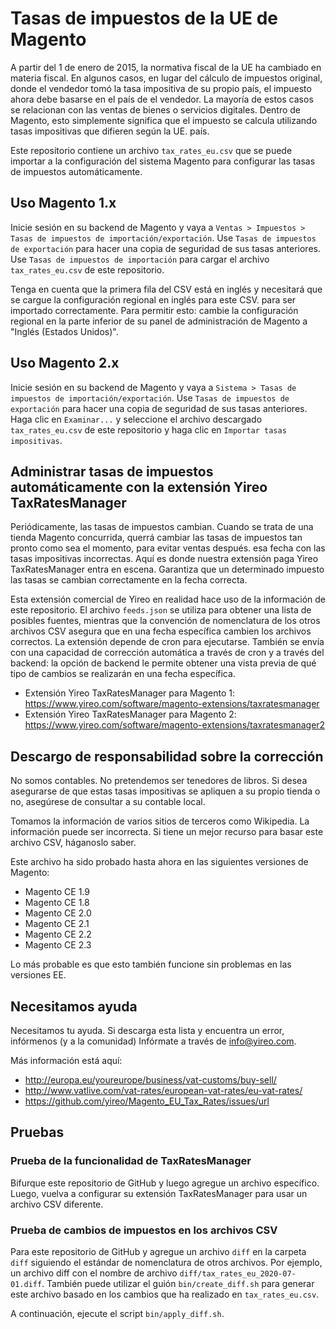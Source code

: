 Tasas de impuestos de la UE de Magento
====================

A partir del 1 de enero de 2015, la normativa fiscal de la UE ha cambiado en materia fiscal. En algunos casos,
en lugar del cálculo de impuestos original,
donde el vendedor tomó la tasa impositiva de su propio país, el impuesto ahora debe basarse en el país de
el vendedor. La mayoría de estos casos se relacionan con las ventas de bienes o servicios digitales.
Dentro de Magento, esto simplemente significa que el impuesto se calcula utilizando tasas impositivas que difieren según la UE.
país. 

Este repositorio contiene un archivo `tax_rates_eu.csv` que se puede importar a la configuración del sistema Magento
para configurar las tasas de impuestos automáticamente.

## Uso Magento 1.x
Inicie sesión en su backend de Magento y vaya a `Ventas > Impuestos > Tasas de impuestos de importación/exportación`.
Use `Tasas de impuestos de exportación` para hacer una copia de seguridad de sus tasas anteriores. Use `Tasas de impuestos de importación` para cargar el archivo
`tax_rates_eu.csv` de este repositorio.

Tenga en cuenta que la primera fila del CSV está en inglés y necesitará que se cargue la configuración regional en inglés para este CSV.
para ser importado correctamente. Para permitir esto: cambie la configuración regional en la parte inferior de su panel de administración de Magento
a "Inglés (Estados Unidos)".

## Uso Magento 2.x
Inicie sesión en su backend de Magento y vaya a `Sistema > Tasas de impuestos de importación/exportación`.
Use `Tasas de impuestos de exportación` para hacer una copia de seguridad de sus tasas anteriores. Haga clic en `Examinar...` y seleccione el archivo descargado
`tax_rates_eu.csv` de este repositorio y haga clic en `Importar tasas impositivas`.

## Administrar tasas de impuestos automáticamente con la extensión Yireo TaxRatesManager
Periódicamente, las tasas de impuestos cambian. Cuando se trata de una tienda Magento concurrida, querrá cambiar las tasas de impuestos tan pronto como sea el momento, para evitar ventas después.
esa fecha con las tasas impositivas incorrectas. Aquí es donde nuestra extensión paga Yireo TaxRatesManager entra en escena. Garantiza que un determinado impuesto
las tasas se cambian correctamente en la fecha correcta.

Esta extensión comercial de Yireo en realidad hace uso de la información de este repositorio. El archivo `feeds.json` se utiliza para obtener una lista de posibles fuentes, mientras que
la convención de nomenclatura de los otros archivos CSV asegura que en una fecha específica cambien los archivos correctos. La extensión depende de cron para ejecutarse. También se envía
con una capacidad de corrección automática a través de cron y a través del backend: la opción de backend le permite obtener una vista previa de qué tipo de cambios se realizarán en una fecha específica.

- Extensión Yireo TaxRatesManager para Magento 1: https://www.yireo.com/software/magento-extensions/taxratesmanager
- Extensión Yireo TaxRatesManager para Magento 2: https://www.yireo.com/software/magento-extensions/taxratesmanager2

## Descargo de responsabilidad sobre la corrección
No somos contables. No pretendemos ser tenedores de libros. Si desea asegurarse de que estas tasas impositivas se apliquen a su propio
tienda o no, asegúrese de consultar a su contable local.

Tomamos la información de varios sitios de terceros como Wikipedia. La información puede ser incorrecta.
Si tiene un mejor recurso para basar este archivo CSV, háganoslo saber.

Este archivo ha sido probado hasta ahora en las siguientes versiones de Magento:
* Magento CE 1.9
* Magento CE 1.8
* Magento CE 2.0
* Magento CE 2.1
* Magento CE 2.2
* Magento CE 2.3

Lo más probable es que esto también funcione sin problemas en las versiones EE.

## Necesitamos ayuda
Necesitamos tu ayuda. Si descarga esta lista y encuentra un error, infórmenos (y a la comunidad)
Infórmate a través de info@yireo.com.

Más información está aquí:
- http://europa.eu/youreurope/business/vat-customs/buy-sell/
- http://www.vatlive.com/vat-rates/european-vat-rates/eu-vat-rates/
- https://github.com/yireo/Magento_EU_Tax_Rates/issues/url

## Pruebas
### Prueba de la funcionalidad de TaxRatesManager
Bifurque este repositorio de GitHub y luego agregue un archivo específico. Luego, vuelva a configurar su extensión TaxRatesManager para usar un
archivo CSV diferente.

### Prueba de cambios de impuestos en los archivos CSV
Para este repositorio de GitHub y agregue un archivo `diff` en la carpeta `diff` siguiendo el estándar de nomenclatura de otros archivos.
Por ejemplo, un archivo diff con el nombre de archivo `diff/tax_rates_eu_2020-07-01.diff`. También puede utilizar el guión
`bin/create_diff.sh` para generar este archivo basado en los cambios que ha realizado en `tax_rates_eu.csv`.

A continuación, ejecute el script `bin/apply_diff.sh`.
